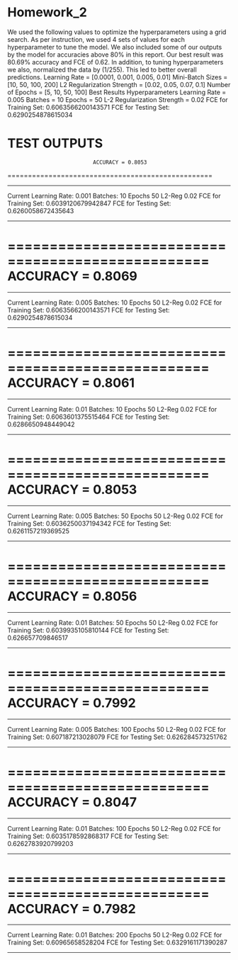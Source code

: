 # Homework_2

We used the following values to optimize the hyperparameters using a grid search. As per instruction, we used 4 sets of values for each hyperparameter to tune the model. We also included some of our outputs by the model for accuracies above 80% in this report. Our best result was 80.69% accuracy and FCE of 0.62. In addition, to tuning hyperparameters we also, normalized the data by (1/255). This led to better overall predictions.
Learning Rate = [0.0001, 0.001, 0.005, 0.01]
Mini-Batch Sizes = [10, 50, 100, 200] 
L2 Regularization Strength = [0.02, 0.05, 0.07, 0.1] 
Number of Epochs = [5, 10, 50, 100] 
Best Results Hyperparameters 
Learning Rate = 0.005 
Batches = 10 
Epochs = 50 
L-2 Regularization Strength = 0.02 
FCE for Training Set:  0.6063566200143571
FCE for Testing Set:  0.6290254878615034




TEST OUTPUTS
==================================================
                               ACCURACY = 0.8053
==================================================
**************************************************
Current Learning Rate:  0.001
Batches:  10
Epochs 50
L2-Reg 0.02
FCE for Training Set:  0.6039120679942847
FCE for Testing Set:  0.6260058672435643
**************************************************
==================================================
                               ACCURACY = 0.8069
==================================================
**************************************************
Current Learning Rate:  0.005
Batches:  10
Epochs 50
L2-Reg 0.02
FCE for Training Set:  0.6063566200143571
FCE for Testing Set:  0.6290254878615034
**************************************************
==================================================
                               ACCURACY = 0.8061
==================================================
**************************************************
Current Learning Rate:  0.01
Batches:  10
Epochs 50
L2-Reg 0.02
FCE for Training Set:  0.6063601375515464
FCE for Testing Set:  0.6286650948449042
**************************************************
==================================================
                               ACCURACY = 0.8053
==================================================
**************************************************
Current Learning Rate:  0.005
Batches:  50
Epochs 50
L2-Reg 0.02
FCE for Training Set:  0.6036250037194342
FCE for Testing Set:  0.6261157219369525
**************************************************
==================================================
                               ACCURACY = 0.8056
==================================================
**************************************************
Current Learning Rate:  0.01
Batches:  50
Epochs 50
L2-Reg 0.02
FCE for Training Set:  0.6039935105810144
FCE for Testing Set:  0.626657709846517
**************************************************
==================================================
                               ACCURACY = 0.7992
==================================================
**************************************************
Current Learning Rate:  0.005
Batches:  100
Epochs 50
L2-Reg 0.02
FCE for Training Set:  0.607187213028079
FCE for Testing Set:  0.626284573251762
**************************************************
==================================================
                               ACCURACY = 0.8047
==================================================
**************************************************
Current Learning Rate:  0.01
Batches:  100
Epochs 50
L2-Reg 0.02
FCE for Training Set:  0.6035178592868317
FCE for Testing Set:  0.6262783920799203
**************************************************
==================================================
                               ACCURACY = 0.7982
==================================================
**************************************************
Current Learning Rate:  0.01
Batches:  200
Epochs 50
L2-Reg 0.02
FCE for Training Set:  0.60965658528204
FCE for Testing Set:  0.6329161171390287
**************************************************
